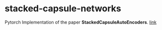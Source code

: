 # stacked-capsule-networks
Pytorch Implementation of the paper **StackedCapsuleAutoEncoders**. [link](https://arxiv.org/abs/1906.06818)
